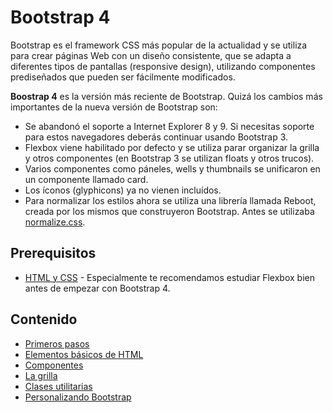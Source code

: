# Bootstrap 4

Bootstrap es el framework CSS más popular de la actualidad y se utiliza para crear páginas Web con un diseño consistente, que se adapta a diferentes tipos de pantallas \(responsive design\), utilizando componentes prediseñados que pueden ser fácilmente modificados.

**Boostrap 4** es la versión más reciente de Bootstrap. Quizá los cambios más importantes de la nueva versión de Bootstrap son:

* Se abandonó el soporte a Internet Explorer 8 y 9. Si necesitas soporte para estos navegadores deberás continuar usando Bootstrap 3.
* Flexbox viene habilitado por defecto y se utiliza parar organizar la grilla y otros componentes \(en Bootstrap 3 se utilizan floats y otros trucos\).
* Varios componentes como páneles, wells y thumbnails se unificaron en un componente llamado card.
* Los íconos \(glyphicons\) ya no vienen incluídos.
* Para normalizar los estilos ahora se utiliza una librería llamada Reboot, creada por los mismos que construyeron Bootstrap. Antes se utilizaba [normalize.css](https://necolas.github.io/normalize.css/).

## Prerequisitos

* [HTML y CSS](../html-y-css/README.md) - Especialmente te recomendamos estudiar Flexbox bien antes de empezar con Bootstrap 4.

## Contenido

* [Primeros pasos](primeros-pasos.md)
* [Elementos básicos de HTML](elementos-basicos-de-html.md)
* [Componentes](componentes.md)
* [La grilla](la-grilla.md)
* [Clases utilitarias](clases-utilitarias.md)
* [Personalizando Bootstrap](personalizando-bootstrap.md)
